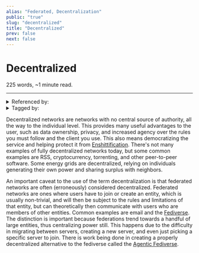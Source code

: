 ```yaml
---
alias: "Federated, Decentralization"
public: "true"
slug: "decentralized"
title: "Decentralized"
prev: false
next: false
---
```

<script setup>
import { data } from '../../git.data.ts';
import { useData } from 'vitepress';
const pageData = useData();
</script>
<h1 class="p-name">Decentralized</h1>
<p>225 words, ~1 minute read. <span v-html="data[`site/${pageData.page.value.relativePath}`]" /></p>
<hr/>

<details><summary>Referenced by:</summary><a href="/garden/decentralized-moderation/index.md">Decentralized Moderation</a><a href="/garden/decentralized-social-media/index.md">Decentralized Social Media</a><a href="/garden/digital-locality/index.md">Digital Locality</a><a href="/garden/fedi-v2/index.md">Fedi v2</a><a href="/garden/free-association/index.md">Free Association</a><a href="/garden/matrix/index.md">Matrix</a><a href="/garden/social-media/index.md">Social Media</a></details>

<details><summary>Tagged by:</summary><a href="/garden/decentralized-identity/index.md">Decentralized Identity</a><a href="/garden/decentralized-moderation/index.md">Decentralized Moderation</a><a href="/garden/digital-locality/index.md">Digital Locality</a><a href="/garden/fedi-v2/index.md">Fedi v2</a><a href="/garden/nostr/index.md">Nostr</a><a href="/garden/orchard/index.md">Orchard</a></details>

Decentralized networks are networks with no central source of authority, all the way to the individual level. This provides many useful advantages to the user, such as data ownership, privacy, and increased agency over the rules you must follow and the client you use. This also means democratizing the service and helping protect it from [Enshittification](/garden/enshittification/index.md). There's not many examples of fully decentralized networks today, but some common examples are RSS, cryptocurrency, torrenting, and other peer-to-peer software. Some energy grids are decentralized, relying on individuals generating their own power and sharing surplus with neighbors.

An important caveat to the use of the term decentralization is that federated networks are often (erroneously) considered decentralized. Federated networks are ones where users have to join or create an entity, which is usually non-trivial, and will then be subject to the rules and limitations of that entity, but can theoretically then communicate with users who are members of other entities. Common examples are email and the [Fediverse](/garden/fediverse/index.md). The distinction is important because federations trend towards a handful of large entities, thus centralizing power still. This happens due to the difficulty in migrating between servers, creating a new server, and even just picking a specific server to join. There is work being done in creating a properly decentralized alternative to the fediverse called the [Agentic Fediverse](/garden/fedi-v2/index.md).